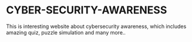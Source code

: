 # CYBER-SECURITY-AWARENESS
This is interesting website about cybersecurity awareness, which includes amazing quiz, puzzle simulation and many more..
